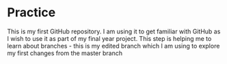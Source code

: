# Practice
This is my first GitHub repository. I am using it to get familiar with GitHub as I wish to use it as part of my final year project.
This step is helping me to learn about branches - this is my edited branch which I am using to explore my first changes from the master branch
